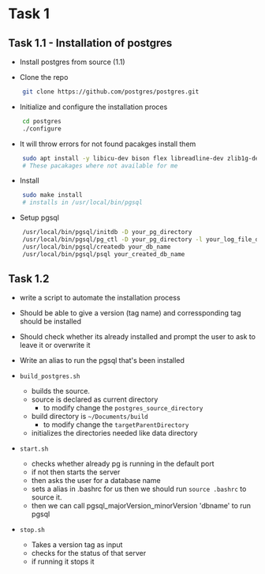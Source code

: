 # Task 1

## Task 1.1 - Installation of postgres
- Install postgres from source (1.1)


- Clone the repo
```sh
    git clone https://github.com/postgres/postgres.git
```

- Initialize and configure the installation proces
```sh
    cd postgres
    ./configure
```

- It will throw errors for not found pacakges install them
```sh
    sudo apt install -y libicu-dev bison flex libreadline-dev zlib1g-dev
    # These pacakages where not available for me
```
- Install

```sh
    sudo make install
    # installs in /usr/local/bin/pgsql
```
- Setup pgsql
```sh
    /usr/local/bin/pgsql/initdb -D your_pg_directory
    /usr/local/bin/pgsql/pg_ctl -D your_pg_directory -l your_log_file_directory start
    /usr/local/bin/pgsql/createdb your_db_name
    /usr/local/bin/pgsql/psql your_created_db_name
```

## Task 1.2
- write a script to automate the installation process
- Should be able to give a version (tag name) and corressponding tag should be installed 
- Should check whether its already installed and prompt the user to ask to leave it or overwrite it
- Write an alias to run the pgsql that's been installed

- `build_postgres.sh` 
    - builds the source.
    - source is declared as current directory 
        - to modify change the `postgres_source_directory`
    - build directory is  `~/Documents/build`
        - to modify change the `targetParentDirectory`
    - initializes the directories needed like data directory
- `start.sh`
    - checks whether already pg is running in the default port
    - if not then starts the server 
    - then asks the user for a database name
    - sets a alias in .bashrc for us then we should run `source .bashrc` to source it.
    - then we can call pgsql_majorVersion_minorVersion 'dbname' to run pgsql
- `stop.sh`
    - Takes a version tag as input
    - checks for the status of that server
    - if running it stops it
    